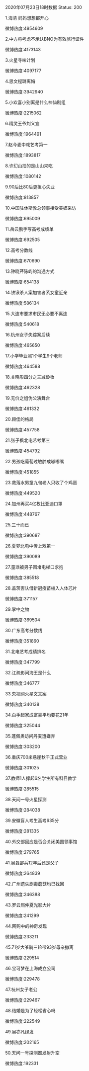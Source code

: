 2020年07月23日18时数据
Status: 200

1.海清 妈妈想想都开心

微博热度:4954609

2.中方将考虑不承认BNO为有效旅行证件

微博热度:4173143

3.火星寻味计划

微博热度:4097177

4.思文程璐离婚

微博热度:3942940

5.小欢喜小别离是什么神仙剧组

微博热度:2215062

6.精灵王爷刘义宣

微博热度:1964491

7.赵今麦中戏艺考第一

微博热度:1893817

8.许幻山拍的是山山来吃

微博热度:1080142

9.90后比80后更担心失业

微博热度:813857

10.中国驻休斯敦总领事接受美媒采访

微博热度:695009

11.岳云鹏手写高考成绩单

微博热度:692505

12.高考分数线

微博热度:670690

13.钟晓芹陈屿的沟通方式

微博热度:654138

14.铁锹杀人案加害者系女童近亲

微博热度:586134

15.大连市要求市民无必要不离连

微博热度:540618

16.杭州女子失踪案后续

微博热度:465650

17.小学毕业照1个学生9个老师

微博热度:464588

18.关晓彤四分之三减龄妆

微博热度:462328

19.无价之姐伪公演舞台

微博热度:461332

20.顾佳的格局

微博热度:457758

21.张子枫北电艺考第三

微博热度:454792

22.男孩吃葡萄过敏肿成嘟嘟嘴

微博热度:451855

23.救落水男童九旬老人只收了个鸡蛋

微博热度:449520

24.加州再买4亿枚比亚迪口罩

微博热度:448767

25.三十而已

微博热度:390687

26.夏梦北电中传上戏第一

微博热度:390089

27.童瑶被男子围堵电梯口求抱

微博热度:385518

28.盖茨否认借新冠疫苗植入人体芯片

微博热度:371157

29.掌中之物

微博热度:369504

30.广东高考分数线

微博热度:351860

31.北电艺考成绩排名

微博热度:347799

32.江疏影问海王是什么

微博热度:346777

33.央视网火星文文案

微博热度:340138

34.白手起家成富豪平均要花21年

微博热度:325044

35.蓬佩奥访问丹麦遭嫌弃

微博热度:303200

36.重庆700米悬崖秋千正式营业

微博热度:301025

37.教师1人撑起6名学生所有科目教学

微博热度:285515

38.天问一号火星探测

微博热度:284038

39.安徽盲人考生高考635分

微博热度:281335

40.外交部回应是否会关闭美国领事馆

微博热度:279765

41.吴磊邵兵12年后还是父子

微博热度:264839

42.广州遗失剧毒蘑菇均已找回

微博热度:246388

43.罗云熙仲夏光影大片

微博热度:241299

44.网购中的神奇发现

微博热度:233211

45.71岁大爷骑三轮带93岁母亲撤离

微博热度:229514

46.宝可梦在上海成立公司

微博热度:229478

47.杭州女子老公

微博热度:229467

48.结婚是为了轻松省心吗

微博热度:222549

49.吴亦凡绿发

微博热度:202165

50.天问一号探测器发射升空

微博热度:192331

